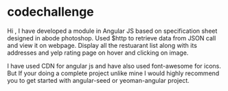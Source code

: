 # codechallenge
Hi , I have developed a module in Angular JS based on specification sheet designed in abode photoshop. Used $http to retrieve data from JSON call and view it on webpage. Display all the restuarant list along with its addresses and yelp rating page on hover and clicking on image.

I have used CDN for angular js and have also used font-awesome for icons.
But If your doing a complete project unlike mine I would highly recommend you to get started with angular-seed or yeoman-angular project.
